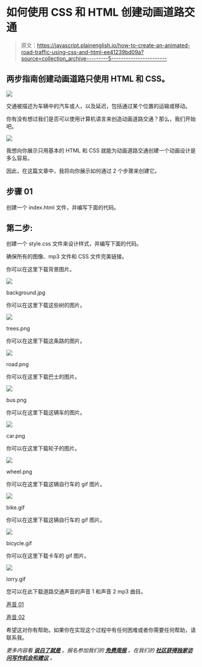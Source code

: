 # 如何使用 CSS 和 HTML 创建动画道路交通

> 原文：<https://javascript.plainenglish.io/how-to-create-an-animated-road-traffic-using-css-and-html-ee41239bd09a?source=collection_archive---------5----------------------->

## 两步指南创建动画道路只使用 HTML 和 CSS。

![](img/d267f13b16151af6bf6cf95cef158df9.png)

交通被描述为车辆中的汽车或人，以及延迟，包括通过某个位置的运输或移动。

你有没有想过我们是否可以使用计算机语言来创造动画道路交通？那么，我们开始吧。

![](img/83a00a94be5eac8a724b2a7b485ec8ee.png)

我想向你展示只用基本的 HTML 和 CSS 就能为动画道路交通创建一个动画设计是多么容易。

因此，在这篇文章中，我将向你展示如何通过 2 个步骤来创建它。

## 步骤 01

创建一个 index.html 文件，并编写下面的代码。

## 第二步:

创建一个 style.css 文件来设计样式，并编写下面的代码。

确保所有的图像、mp3 文件和 CSS 文件完美链接。

你可以在这里下载背景图片。

![](img/46acb36d29ad547e47059864c4ec8d7e.png)

background.jpg

你可以在这里下载这些树的图片。

![](img/bf6d4d6756d64b8a82ca7466921efd56.png)

trees.png

你可以在这里下载这条路的图片。

![](img/299f711a60dce7e9ce8fdf204aa13ac2.png)

road.png

你可以在这里下载巴士的图片。

![](img/2b13b0cb4db8bea6844a515cc5ecdc9b.png)

bus.png

你可以在这里下载这辆车的图片。

![](img/4d26b4f2afc89b1635f661e929394a50.png)

car.png

你可以在这里下载轮子的图片。

![](img/d7b3a3c666a1ffa96fbe170cff54e531.png)

wheel.png

你可以在这里下载这辆自行车的 gif 图片。

![](img/bc6931394d8e4f066cc0441fcb5b8d07.png)

bike.gif

你可以在这里下载这辆自行车的 gif 图片。

![](img/d4896e4c9cae4233c2e6837302dd435a.png)

bicycle.gif

你可以在这里下载卡车的 gif 图片。

![](img/e367f3793d449c949b69a24e10c3f152.png)

lorry.gif

您可以在此下载道路交通声音的声音 1 和声音 2 mp3 曲目。

[声音 01](https://elements.envato.com/traffic-jam-with-honking-E9D7WYX)

[声音 02](https://elements.envato.com/city-traffic-1-LFDMFJ7)

希望这对你有帮助。如果你在实现这个过程中有任何困难或者你需要任何帮助，请联系我。

*更多内容看* [***说白了就是***](http://plainenglish.io/) *。报名参加我们的* [***免费周报***](http://newsletter.plainenglish.io/) *。在我们的* [***社区获得独家访问写作机会和建议***](https://discord.gg/GtDtUAvyhW) *。*